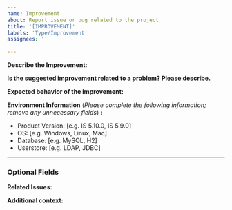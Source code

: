 ```yaml
---
name: Improvement
about: Report issue or bug related to the project
title: '[IMPROVEMENT]'
labels: 'Type/Improvement'
assignees: ''

---
```


**Describe the Improvement:**
<!-- A clear and concise description of what the sugested improvement is -->

**Is the suggested improvement related to a problem? Please describe.**
<!-- A clear and concise description of the related issue. -->

**Expected behavior of the improvement:**
<!-- A clear and concise description of what you expected to happen. -->

**Environment Information** (_Please complete the following information; remove  any unnecessary fields_) **:**
 - Product Version: [e.g. IS 5.10.0, IS 5.9.0]
 - OS: [e.g. Windows, Linux, Mac]
 - Database: [e.g. MySQL, H2]
 - Userstore: [e.g. LDAP, JDBC]

---

### Optional Fields

**Related Issues:**
<!-- Any related issues from this/other repositories-->

**Additional context:**
<!-- Add any other context or screenshots about the suggested improvement here. -->
